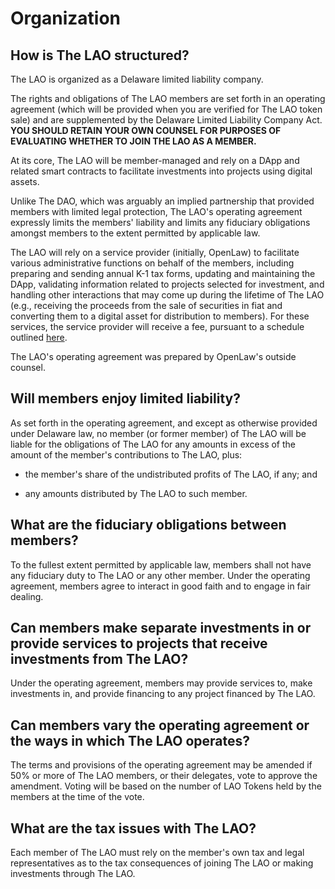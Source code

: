 # Organization

## How is The LAO structured?

The LAO is organized as a Delaware limited liability company.

The rights and obligations of The LAO members are set forth in an operating agreement (which will be provided when you are verified for The LAO token sale) and are supplemented by the Delaware Limited Liability Company Act. **YOU SHOULD RETAIN YOUR OWN COUNSEL FOR PURPOSES OF EVALUATING WHETHER TO JOIN THE LAO AS A MEMBER.**

At its core, The LAO will be member-managed and rely on a DApp and related smart contracts to facilitate investments into projects using digital assets.

Unlike The DAO, which was arguably an implied partnership that provided members with limited legal protection, The LAO's operating agreement expressly limits the members' liability and limits any fiduciary obligations amongst members to the extent permitted by applicable law.

The LAO will rely on a service provider (initially, OpenLaw) to facilitate various administrative functions on behalf of the members, including preparing and sending annual K-1 tax forms, updating and maintaining the DApp, validating information related to projects selected for investment, and handling other interactions that may come up during the lifetime of The LAO (e.g., receiving the proceeds from the sale of securities in fiat and converting them to a digital asset for distribution to members). For these services, the service provider will receive a fee, pursuant to a schedule outlined [here](/FeesExpensesCarry).

The LAO's operating agreement was prepared by OpenLaw's outside counsel.

## Will members enjoy limited liability?

As set forth in the operating agreement, and except as otherwise provided under Delaware law, no member (or former member) of The LAO will be liable for the obligations of The LAO for any amounts in excess of the amount of the member's contributions to The LAO, plus:

- the member's share of the undistributed profits of The LAO, if any; and

- any amounts distributed by The LAO to such member.

## What are the fiduciary obligations between members?

To the fullest extent permitted by applicable law, members shall not have any fiduciary duty to The LAO or any other member. Under the operating agreement, members agree to interact in good faith and to engage in fair dealing.

## Can members make separate investments in or provide services to projects that receive investments from The LAO?

Under the operating agreement, members may provide services to, make investments in, and provide financing to any project financed by The LAO.

## Can members vary the operating agreement or the ways in which The LAO operates?

The terms and provisions of the operating agreement may be amended if 50% or more of The LAO members, or their delegates, vote to approve the amendment. Voting will be based on the number of LAO Tokens held by the members at the time of the vote.

## What are the tax issues with The LAO?

Each member of The LAO must rely on the member's own tax and legal representatives as to the tax consequences of joining The LAO or making investments through The LAO.
